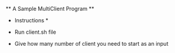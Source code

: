 ** A Sample MultiClient Program **

* Instructions *

* Run client.sh file

* Give how many number of client you need to start as an input
